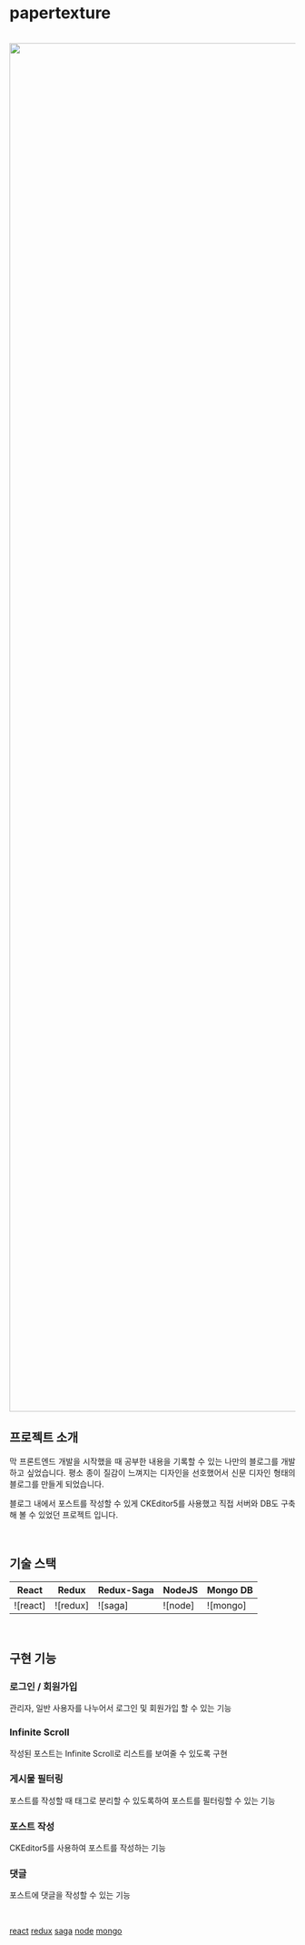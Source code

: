 # papertexture

<p align="center">
  <br>
  <img width="2408" alt="Image" src="https://github.com/HyunYuJin/me_blog/assets/38209966/52b28fca-c3a9-45a4-8fd3-375c6353ca0f">
  <br>
</p>

## 프로젝트 소개

<p align="justify">
막 프론트엔드 개발을 시작했을 때 공부한 내용을 기록할 수 있는 나만의 블로그를 개발하고 싶었습니다.
평소 종이 질감이 느껴지는 디자인을 선호했어서 신문 디자인 형태의 블로그를 만들게 되었습니다.
</p>

<p align="justify">
블로그 내에서 포스트를 작성할 수 있게 CKEditor5를 사용했고 직접 서버와 DB도 구축해 볼 수 있었던 프로젝트 입니다.
</p>

<br>

## 기술 스택

| React    | Redux    | Redux-Saga | NodeJS  | Mongo DB |
|----------|----------|------------|---------|----------|
| ![react] | ![redux] | ![saga]    | ![node] | ![mongo] |

<br>

## 구현 기능

### 로그인 / 회원가입
관리자, 일반 사용자를 나누어서 로그인 및 회원가입 할 수 있는 기능

### Infinite Scroll
작성된 포스트는 Infinite Scroll로 리스트를 보여줄 수 있도록 구현

### 게시물 필터링
포스트를 작성할 때 태그로 분리할 수 있도록하여 포스트를 필터링할 수 있는 기능

### 포스트 작성
CKEditor5를 사용하여 포스트를 작성하는 기능

### 댓글
포스트에 댓글을 작성할 수 있는 기능

<br>

<!-- Stack Icon Refernces -->

[react](https://github.com/HyunYuJin/me_blog/assets/38209966/0d79db06-d391-4a4d-83eb-91df6f150f67)
[redux](https://github.com/HyunYuJin/me_blog/assets/38209966/ec4f4392-3116-44b5-8a83-316613eb7e39)
[saga](https://github.com/HyunYuJin/me_blog/assets/38209966/f689c160-04ef-4906-a46a-5d5ad440d64a)
[node](https://github.com/HyunYuJin/me_blog/assets/38209966/1af61d2d-3a31-4433-a4f4-f92aa0c9ea5f)
[mongo](https://github.com/HyunYuJin/me_blog/assets/38209966/b9978654-96bb-46cf-83df-fd9f4504cbc0)